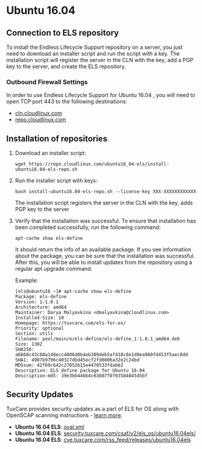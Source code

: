 # Ubuntu 16.04

## Connection to ELS repository

To install the Endless Lifecycle Support repository on a server, you just need to download an installer script and run the script with a key. The installation script will register the server in the CLN with the key, add a PGP key to the server, and create the ELS repository.

### Outbound Firewall Settings

In order to use Endless Lifecycle Support for Ubuntu 16.04 , you will need to open TCP port 443 to the following destinations:

* [cln.cloudlinux.com](http://cln.cloudlinux.com)
* [repo.cloudlinux.com](http://repo.cloudlinux.com)

## Installation of repositories

1. Download an installer script:
  
   <CodeWithCopy>

   ```
   wget https://repo.cloudlinux.com/ubuntu16_04-els/install-ubuntu16.04-els-repo.sh
   ```

   </CodeWithCopy>

2. Run the installer script with keys:
   
   <CodeWithCopy>

   ```
   bash install-ubuntu16.04-els-repo.sh --license-key XXX-XXXXXXXXXXXX
   ```

   </CodeWithCopy>

   The installation script registers the server in the CLN with the key, adds PGP key to the server

3. Verify that the installation was successful. To ensure that installation has been completed successfully, run the following command:
   
   <CodeWithCopy>

   ```
   apt-cache show els-define
   ```
   </CodeWithCopy>

   It should return the info of an available package. If you see information about the package, you can be sure that the installation was successful.
   After this, you will be able to install updates from the repository using a regular apt upgrade command.

   Example:

   ```
   [els@ubuntu16 ~]# apt-cache show els-define
   Package: els-define
   Version: 1-1.0.1
   Architecture: amd64
   Maintainer: Darya Malyavkina <dmalyavkina@cloudlinux.com>
   Installed-Size: 10
   Homepage: https://tuxcare.com/els-for-os/
   Priority: optional
   Section: utils
   Filename: pool/main/e/els-define/els-define_1-1.0.1_amd64.deb
   Size: 1302
   SHA256: a6b68c43c88a148ecc4806d0b4eb309deb5af418c8e1d0ea980fd453f5aec8dd
   SHA1: 4907b9796c40327dbd45ecf2fd0806a32e2c24bd
   MD5sum: 42f69c642c27052b15e4470533fdab62
   Description: ELS define package for Ubuntu 16.04
   Description-md5: 39e3bb446b4c63607f8f0358484545bf
   ```

## Security Updates

TuxCare provides security updates as a part of ELS for OS along with OpenSCAP scanning instructions - [learn more](./security-updates).

* **Ubuntu 16.04 ELS**: [oval.xml](https://security.tuxcare.com/oval/els_os/ubuntu16.04els/oval.xml)
* **Ubuntu 16.04 ELS**: [security.tuxcare.com/csaf/v2/els_os/ubuntu16.04els/](https://security.tuxcare.com/csaf/v2/els_os/ubuntu16.04els/)
* **Ubuntu 16.04 ELS**: [cve.tuxcare.com/rss_feed/releases/ubuntu16.04els](https://cve.tuxcare.com/rss_feed/releases/ubuntu16.04els)
